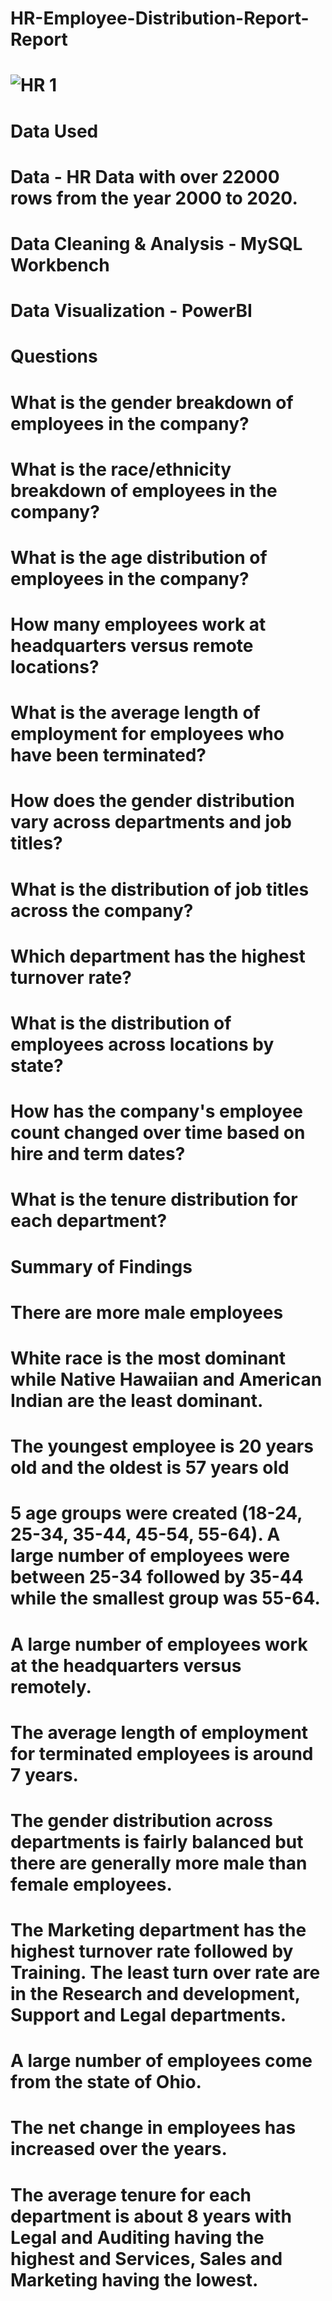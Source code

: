 # HR-Employee-Distribution-Report-Report
# ![HR 1](https://github.com/Sharayu86Jadhav/HR-Employee-Distribution-Report-Report/assets/157635652/e46758ca-16bf-418b-b890-c24aefccacf0)
# Data Used
# Data - HR Data with over 22000 rows from the year 2000 to 2020.
# Data Cleaning & Analysis - MySQL Workbench
# Data Visualization - PowerBI
# Questions
# What is the gender breakdown of employees in the company?
# What is the race/ethnicity breakdown of employees in the company?
# What is the age distribution of employees in the company?
# How many employees work at headquarters versus remote locations?
# What is the average length of employment for employees who have been terminated?
# How does the gender distribution vary across departments and job titles?
# What is the distribution of job titles across the company?
# Which department has the highest turnover rate?
# What is the distribution of employees across locations by state?
# How has the company's employee count changed over time based on hire and term dates?
# What is the tenure distribution for each department?
# Summary of Findings
# There are more male employees
# White race is the most dominant while Native Hawaiian and American Indian are the least dominant.
# The youngest employee is 20 years old and the oldest is 57 years old
# 5 age groups were created (18-24, 25-34, 35-44, 45-54, 55-64). A large number of employees were between 25-34 followed by 35-44 while the smallest group was 55-64.
# A large number of employees work at the headquarters versus remotely.
# The average length of employment for terminated employees is around 7 years.
# The gender distribution across departments is fairly balanced but there are generally more male than female employees.
# The Marketing department has the highest turnover rate followed by Training. The least turn over rate are in the Research and development, Support and Legal departments.
# A large number of employees come from the state of Ohio.
# The net change in employees has increased over the years.
# The average tenure for each department is about 8 years with Legal and Auditing having the highest and Services, Sales and Marketing having the lowest.

